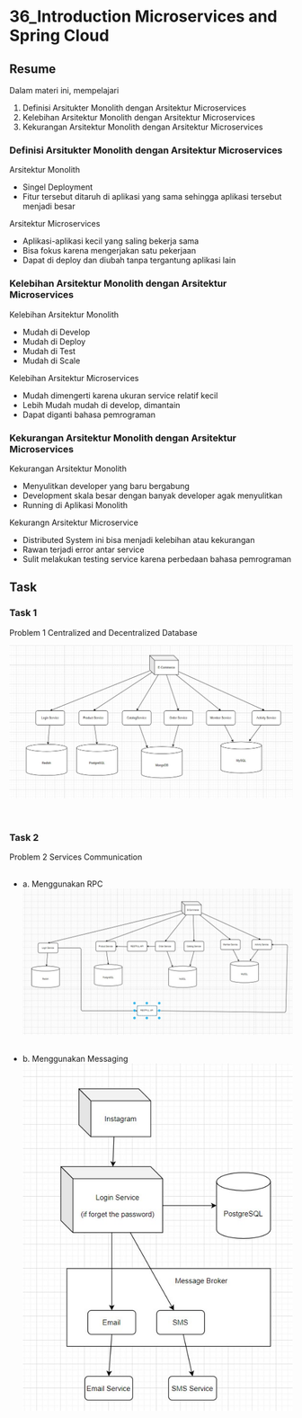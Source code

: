 # 36_Introduction Microservices and Spring Cloud

## Resume

Dalam materi ini, mempelajari <br />

1. Definisi Arsitukter Monolith dengan Arsitektur Microservices <br />
2. Kelebihan Arsitektur Monolith dengan Arsitektur Microservices <br />
3. Kekurangan Arsitektur Monolith dengan Arsitektur Microservices <br />

### Definisi Arsitukter Monolith dengan Arsitektur Microservices

Arsitektur Monolith

- Singel Deployment
- Fitur tersebut ditaruh di aplikasi yang sama sehingga aplikasi tersebut menjadi besar

Arsitektur Microservices

- Aplikasi-aplikasi kecil yang saling bekerja sama
- Bisa fokus karena mengerjakan satu pekerjaan
- Dapat di deploy dan diubah tanpa tergantung aplikasi lain

### Kelebihan Arsitektur Monolith dengan Arsitektur Microservices

Kelebihan Arsitektur Monolith

- Mudah di Develop
- Mudah di Deploy
- Mudah di Test
- Mudah di Scale

Kelebihan Arsitektur Microservices

- Mudah dimengerti karena ukuran service relatif kecil
- Lebih Mudah mudah di develop, dimantain
- Dapat diganti bahasa pemrograman

### Kekurangan Arsitektur Monolith dengan Arsitektur Microservices

Kekurangan Arsitektur Monolith

- Menyulitkan developer yang baru bergabung
- Development skala besar dengan banyak developer agak menyulitkan
- Running di Aplikasi Monolith

Kekurangn Arsitektur Microservice

- Distributed System ini bisa menjadi kelebihan atau kekurangan
- Rawan terjadi error antar service
- Sulit melakukan testing service karena perbedaan bahasa pemrograman

## Task

### Task 1

Problem 1 Centralized and Decentralized Database<br />

![xx](https://github.com/hafidzencis/java_muhammad-hafidz-febriansyah/blob/master/32_Introduction%20Microservices%20and%20Spring%20Cloud/screenshot/no1.jpg)<br /><br /><br />

### Task 2

Problem 2 Services Communication<br /><br />

- a. Menggunakan RPC<br />
  ![xx](https://github.com/hafidzencis/java_muhammad-hafidz-febriansyah/blob/master/32_Introduction%20Microservices%20and%20Spring%20Cloud/screenshot/no2a.jpg)<br /><br />

- b. Menggunakan Messaging<br />
  ![xx](https://github.com/hafidzencis/java_muhammad-hafidz-febriansyah/blob/master/32_Introduction%20Microservices%20and%20Spring%20Cloud/screenshot/no2b.jpg)<br /><br />
